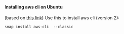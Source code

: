 

#### Installing aws cli on Ubuntu
(based on [this link](https://docs.aws.amazon.com/cli/latest/userguide/getting-started-install.html))
Use this to install aws cli (version 2):
```
snap install aws-cli  --classic
```
